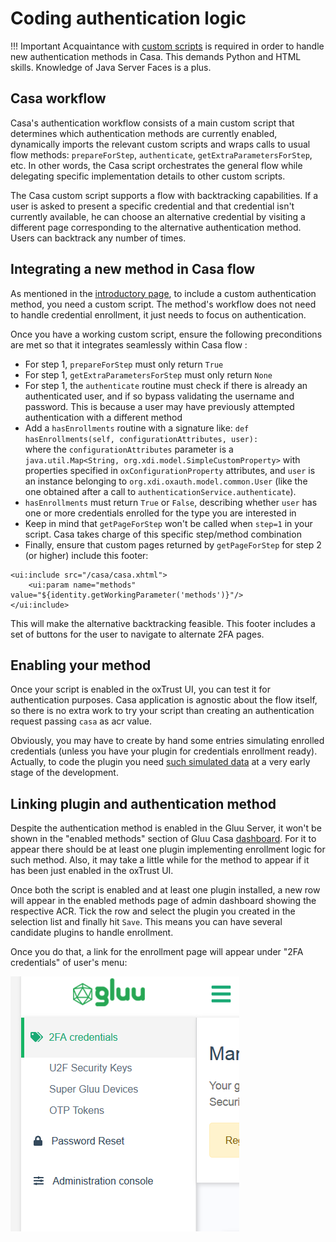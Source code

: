 # Coding authentication logic

!!! Important
    Acquaintance with [custom scripts](https://gluu.org/docs/ce/admin-guide/custom-script/) is required in order to handle new authentication methods in Casa. This demands Python and HTML skills. Knowledge of Java Server Faces is a plus.

## Casa workflow    

Casa's authentication workflow consists of a main custom script that determines which authentication methods are currently enabled, dynamically imports the relevant custom scripts and wraps calls to usual flow methods: `prepareForStep`, `authenticate`, `getExtraParametersForStep`, etc. In other words, the Casa script orchestrates the general flow while delegating specific implementation details to other custom scripts.

The Casa custom script supports a flow with backtracking capabilities. If a user is asked to present a specific credential and that credential isn't currently available, he can choose an alternative credential by visiting a different page corresponding to the alternative authentication method. Users can backtrack any number of times.

## Integrating a new method in Casa flow

As mentioned in the [introductory page](./index.md#coding-custom-interception-scripts), to include a custom authentication method, you need a custom script. The method's workflow does not need to handle credential enrollment, it just needs to focus on authentication.

Once you have a working custom script, ensure the following preconditions are met so that it integrates seamlessly within Casa flow :

- For step 1, `prepareForStep` must only return `True`  
- For step 1, `getExtraParametersForStep` must only return `None`  
- For step 1, the `authenticate` routine must check if there is already an authenticated user, and if so bypass validating the username and password. This is because a user may have previously attempted authentication with a different method
- Add a `hasEnrollments` routine with a signature like:
    ```def hasEnrollments(self, configurationAttributes, user):```  
  where the `configurationAttributes` parameter is a `java.util.Map<String, org.xdi.model.SimpleCustomProperty>` with properties specified in `oxConfigurationProperty` attributes, and `user` is an instance belonging to `org.xdi.oxauth.model.common.User` (like the one obtained after a call to `authenticationService.authenticate`).
- `hasEnrollments` must return `True` or `False`, describing whether `user` has one or more credentials enrolled for the type you are interested in  
- Keep in mind that `getPageForStep` won't be called when `step=1` in your script. Casa takes charge of this specific step/method combination  
- Finally, ensure that custom pages returned by `getPageForStep` for step 2 (or higher) include this footer:

```
<ui:include src="/casa/casa.xhtml">
	<ui:param name="methods" value="${identity.getWorkingParameter('methods')}"/>
</ui:include>
```

  This will make the alternative backtracking feasible. This footer includes a set of buttons for the user to navigate to alternate 2FA pages.

## Enabling your method

Once your script is enabled in the oxTrust UI, you can test it for authentication purposes. Casa application is agnostic about the flow itself, so there is no extra work to try your script than creating an authentication request passing `casa` as acr value.

Obviously, you may have to create by hand some entries simulating enrolled credentials (unless you have your plugin for credentials enrollment ready). Actually, to code the plugin you need [such simulated data](./credentials-management.md#credentials-retrieval) at a very early stage of the development.

## Linking plugin and authentication method

Despite the authentication method is enabled in the Gluu Server, it won't be shown in the "enabled methods" section of Gluu Casa [dashboard](../../administration/admin-console.md#enabled-methods). For it to appear there should be at least one plugin implementing enrollment logic for such method. Also, it may take a little while for the method to appear if it has been just enabled in the oxTrust UI.

Once both the script is enabled and at least one plugin installed, a new row will appear in the enabled methods page of admin dashboard showing the respective ACR. Tick the row and select the plugin you created in the selection list and finally hit `Save`. This means you can have several candidate plugins to handle enrollment.

Once you do that, a link for the enrollment page will appear under "2FA credentials" of user's menu:

![menu item added](../../img/developer/authn-methods/menu-2fa.png)

